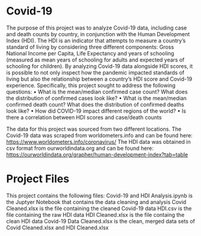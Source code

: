 # Covid-19
The purpose of this project was to analyze Covid-19 data, including case and death counts by country, in conjunction with the Human Development Index (HDI). 
The HDI is an indicator that attempts to measure a country’s standard of living by considering three different components: Gross National Income per Capita, Life Expectancy 
and years of schooling (measured as mean years of schooling for adults and expected years of schooling for children). By analyzing Covid-19 data alongside HDI scores, 
it is possible to not only inspect how the pandemic impacted standards of living but also the relationship between a country’s HDI score and Covid-19 experience. 
Specifically, this project sought to address the following questions:
  •	What is the mean/median confirmed case count? What does the distribution of confirmed cases look like?
  •	What is the mean/median confirmed death count? What does the distribution of confirmed deaths look like?
  •	How did COVID-19 impact different regions of the world?
  •	Is there a correlation between HDI scores and case/death counts

The data for this project was sourced from two different locations. The Covid-19 data was scraped from worldometers.info and can be found here: https://www.worldometers.info/coronavirus/
The HDI data was obtained in csv format from ourworldindata.org and can be found here: https://ourworldindata.org/grapher/human-development-index?tab=table

# Project Files
This project contains the following files:
Covid-19 and HDI Analysis.ipynb is the Juptyer Notebook that contains the data cleaning and analysis
Covid Cleaned.xlsx is the file containing the cleaned Covid-19 data
HDI.csv is the file containing the raw HDI data
HDI Cleaned.xlsx is the file containg the clean HDI data
Covid-19 Data Cleaned.xlsx is the clean, merged data sets of Covid Cleaned.xlsx and HDI Cleaned.xlsx
